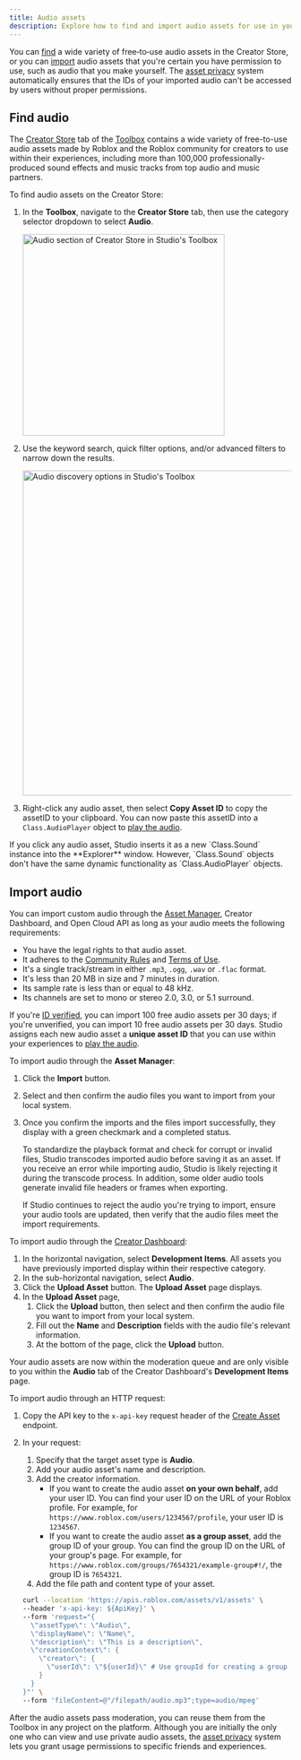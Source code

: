 ```yaml
---
title: Audio assets
description: Explore how to find and import audio assets for use in your experiences.
---
```


You can [find](#find-audio) a wide variety of free‑to‑use audio assets in the Creator Store, or you can [import](#import-audio) audio assets that you're certain you have permission to use, such as audio that you make yourself. The [asset privacy](../projects/assets/privacy.md) system automatically ensures that the IDs of your imported audio can't be accessed by users without proper permissions.

## Find audio

The [Creator Store](../production/creator-store.md) tab of the [Toolbox](../projects/assets/toolbox.md) contains a wide variety of free-to-use audio assets made by Roblox and the Roblox community for creators to use within their experiences, including more than 100,000 professionally-produced sound effects and music tracks from top audio and music partners.

To find audio assets on the Creator Store:

1. In the **Toolbox**, navigate to the **Creator Store** tab, then use the category selector dropdown to select **Audio**.

   <img src="../assets/studio/toolbox/Creator-Store-Audio.png" width="360" alt="Audio section of Creator Store in Studio's Toolbox" />

2. Use the keyword search, quick filter options, and/or advanced filters to narrow down the results.

   <img src="../assets/studio/toolbox/Creator-Store-Audio-Discovery.png" width="580" alt="Audio discovery options in Studio's Toolbox" />

3. Right-click any audio asset, then select **Copy Asset ID** to copy the assetID to your clipboard. You can now paste this assetID into a `Class.AudioPlayer` object to [play the audio](../audio/objects.md).

<Alert severity="warning">
  If you click any audio asset, Studio inserts it as a new `Class.Sound` instance into the **Explorer** window. However, `Class.Sound` objects don't have the same dynamic functionality as `Class.AudioPlayer` objects.
</Alert>

## Import audio

You can import custom audio through the [Asset Manager](../projects/assets/manager.md), Creator Dashboard, and Open Cloud API as long as your audio meets the following requirements:

- You have the legal rights to that audio asset.
- It adheres to the [Community Rules](https://en.help.roblox.com/hc/articles/203313410) and [Terms of Use](https://en.help.roblox.com/hc/articles/115004647846).
- It's a single track/stream in either `.mp3`, `.ogg`, `.wav` or `.flac` format.
- It's less than 20 MB in size and 7 minutes in duration.
- Its sample rate is less than or equal to 48 kHz.
- Its channels are set to mono or stereo 2.0, 3.0, or 5.1 surround.

If you're [ID verified](../production/publishing/account-verification.md), you can import 100 free audio assets per 30 days; if you're unverified, you can import 10 free audio assets per 30 days. Studio assigns each new audio asset a **unique asset ID** that you can use within your experiences to [play the audio](../audio/objects.md).

<Tabs>
  <TabItem key = "1" label="Asset Manager">

To import audio through the **Asset Manager**:

1. Click the **Import** button.
2. Select and then confirm the audio files you want to import from your local system.
3. Once you confirm the imports and the files import successfully, they display with a green checkmark and a completed status.

   <Alert severity="info">
   To standardize the playback format and check for corrupt or invalid files, Studio transcodes imported audio before saving it as an asset. If you receive an error while importing audio, Studio is likely rejecting it during the transcode process. In addition, some older audio tools generate invalid file headers or frames when exporting.

   If Studio continues to reject the audio you're trying to import, ensure your audio tools are updated, then verify that the audio files meet the import requirements.
   </Alert>

  </TabItem>
  <TabItem key = "2" label="Creator Dashboard">

To import audio through the [Creator Dashboard](https://create.roblox.com/dashboard/creations):

1. In the horizontal navigation, select **Development Items**. All assets you have previously imported display within their respective category.
2. In the sub-horizontal navigation, select **Audio**.
3. Click the **Upload Asset** button. The **Upload Asset** page displays.
4. In the **Upload Asset** page,
   1. Click the **Upload** button, then select and then confirm the audio file you want to import from your local system.
   1. Fill out the **Name** and **Description** fields with the audio file's relevant information.
   1. At the bottom of the page, click the **Upload** button.

Your audio assets are now within the moderation queue and are only visible to you within the **Audio** tab of the Creator Dashboard's **Development Items** page.

  </TabItem>
  <TabItem key = "3" label="Open Cloud API">

To import audio through an HTTP request:

1. Copy the API key to the `x-api-key` request header of the [Create Asset](../reference/cloud/assets/v1.json#POST-v1-assets) endpoint.
1. In your request:

   1. Specify that the target asset type is **Audio**.
   1. Add your audio asset's name and description.
   1. Add the creator information.
      - If you want to create the audio asset **on your own behalf**, add your user ID. You can find your user ID on the URL of your Roblox profile. For example, for `https://www.roblox.com/users/1234567/profile`, your user ID is `1234567`.
      - If you want to create the audio asset **as a group asset**, add the group ID of your group. You can find the group ID on the URL of your group's page. For example, for `https://www.roblox.com/groups/7654321/example-group#!/`, the group ID is `7654321`.
   1. Add the file path and content type of your asset.

   ```bash title ="Example Request for Create Audio Asset"
   curl --location 'https://apis.roblox.com/assets/v1/assets' \
   --header 'x-api-key: ${ApiKey}' \
   --form 'request="{
     \"assetType\": \"Audio\",
     \"displayName\": \"Name\",
     \"description\": \"This is a description\",
     \"creationContext\": {
       \"creator\": {
         \"userId\": \"${userId}\" # Use groupId for creating a group asset
       }
     }
   }"' \
   --form 'fileContent=@"/filepath/audio.mp3";type=audio/mpeg'

   ```

  </TabItem>
</Tabs>

After the audio assets pass moderation, you can reuse them from the Toolbox in any project on the platform. Although you are initially the only one who can view and use private audio assets, the [asset privacy](../projects/assets/privacy.md) system lets you grant usage permissions to specific friends and experiences.
